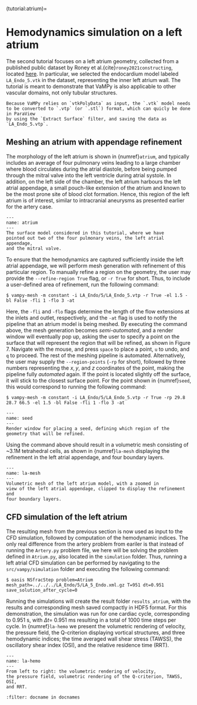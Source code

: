 (tutorial:atrium)=
# Hemodynamics simulation on a left atrium

The second tutorial focuses on a left atrium geometry, collected from a
published public dataset by Roney et al.{cite}`roney2021constructing`, located
[here](https://zenodo.org/record/3764917#.YyHwsuxByDV). In particular,
we selected the endocardium model labeled `LA_Endo_5.vtk` in the
dataset, representing the inner left atrium wall. The tutorial is meant
to demonstrate that VaMPy is also applicable to other vascular domains,
not only tubular structures.

```{attention} 
Because VaMPy relies on `vtkPolyData` as input, the `.vtk` model needs
to be converted to `.vtp` (or `.stl`) format, which can quicly be done in ParaView
by using the `Extract Surface` filter, and saving the data as
`LA_Endo_5.vtp`.
```

## Meshing an atrium with appendage refinement

The morphology of the left atrium is shown in {numref}`atrium`, and typically
includes an average of four pulmonary veins leading to a
large chamber where blood circulates during the atrial diastole, before
being pumped through the mitral valve into the left
ventricle during atrial systole. In addition, on the left side of the
chamber, the left atrium harbours the left atrial
appendage, a small pouch-like extension of the atrium and
known to be the most prone site of blood clot formation. Hence, this region
of the left atrium is of interest, similar to intracranial aneurysms as presented
earlier for the artery case.

```{figure} figures/la.png
---
name: atrium
---
The surface model considered in this tutorial, where we have
pointed out two of the four pulmonary veins, the left atrial appendage,
and the mitral valve.
```

To ensure that the hemodynamics are captured sufficiently
inside the left atrial appendage, we will perform mesh generation with
refinement of this particular region. To manually refine a region on the
geometry, the user may provide the `--refine-region True` flag, or
`-r True` for short. Thus, to include a user-defined area of refinement,
run the following command:

``` console
$ vampy-mesh -m constant -i LA_Endo/5/LA_Endo_5.vtp -r True -el 1.5 -bl False -fli 1 -flo 3 -at 
```

Here, the `-fli` and `-flo` flags determine the length of the flow
extensions at the inlets and outlet, respectively, and the `-at` flag is
used to notify the pipeline that an atrium model is being meshed. By
executing the command above, the mesh generation becomes
*semi-automated*, and a render window will eventually pop
up, asking the user to specify a point on the surface that will
represent the region that will be refined, as shown in Figure 7.
Navigate with the mouse, and press `space` to place a point, `u` to
undo, and `q` to proceed. The rest of the meshing pipeline is automated.
Alternatively, the user may supply the `--region-points` (`-rp` for
short), followed by three numbers representing the $x, y$, and $z$
coordinates of the point, making the pipeline fully
*automated* again. If the point is located slightly off the
surface, it will stick to the closest surface point. For the point shown
in {numref}`seed`, this would correspond to running the following command:

``` console
$ vampy-mesh -m constant -i LA_Endo/5/LA_Endo_5.vtp -r True -rp 29.8 28.7 66.5 -el 1.5 -bl False -fli 1 -flo 3 -at 
```
```{figure} figures/la_vmtk.png
---
name: seed
---
Render window for placing a seed, defining which region of the geometry that will be refined.
```

Using the command above should result in a volumetric mesh consisting of
\~3.1M tetrahedral cells, as shown in {numref}`la-mesh` displaying the
refinement in the left atrial appendage, and four boundary layers.

```{figure} figures/la_mesh.png
---
name: la-mesh
---
Volumetric mesh of the left atrium model, with a zoomed in
view of the left atrial appendage, clipped to display the refinement and
four boundary layers.
```

## CFD simulation of the left atrium

The resulting mesh from the previous section is now used as input to the
CFD simulation, followed by computation of the hemodynamic indices. The
only real difference from the artery problem from eariler is that
instead of running the `Artery.py` problem file, we here will be solving
the problem defined in `Atrium.py`, also located in the `simulation`
folder. 
Thus, running a left atrial CFD simulation can be performed by navigating to the `src/vampy/simulation` folder and
executing the following command:

``` console
$ oasis NSfracStep problem=Atrium mesh_path=../../../LA_Endo/5/LA_5_Endo.xml.gz T=951 dt=0.951 save_solution_after_cycle=0
```

Running the simulations will create the result folder `results_atrium`,
with the results and corresponding mesh saved compactly in HDF5 format.
For this demonstration, the simulation was run for one cardiac cycle,
corresponding to 0.951 s, with $\Delta t =$ 0.951 ms resulting in a
total of 1000 time steps per cycle. 
In {numref}`la-hemo` we present the volumetric rendering of velocity, the pressure field,
the Q-criterion displaying vortical structures, and three hemodynamic
indices; the time averaged wall shear stress (TAWSS), the oscillatory
shear index (OSI), and the relative residence time (RRT).

```{figure} figures/atrium.png
---
name: la-hemo
---
From left to right: the volumetric rendering of velocity,
the pressure field, volumetric rendering of the Q-criterion, TAWSS, OSI,
and RRT.
```

```{bibliography}
:filter: docname in docnames
```
